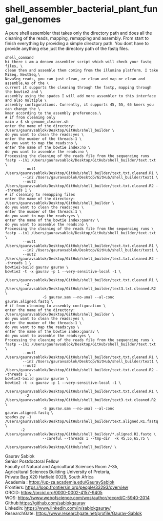 # shell_assembler_bacterial_plant_fungal_genomes
A pure shell assembler that takes only the directory path and does all the cleaning of the reads, mapping, remapping and assembly. From start to finish everything by providing a simple directory path. You dont have to provide anything else just the directory path of the fastq files.

```
shell_command
hi there i am a denovo assembler script which will check your fastq files, \
clean then and assemble them coming from the illumina platform. I take MiSeq, NextSeq,\
NovaSeq reads, you can just clean, or clean and map or clean and assemble.As of the \
current it supports the cleaning through the fastp, mapping through the bowtie2 and \
assembly using the spades I will add more assembler to this interface and also multiple \
assembly configurations. Currently, it supports 45, 55, 65 kmers you can change the \
kmer according to the assembly preferences.\
# if from cleaning only 
main ✗ $ sh genome_cleaner.sh
enter the name of the directory: /Users/gauravsablok/Desktop/GitHub/shell_builder \
do you want to clean the reads:yes \
enter the number of the threads:1 \
do you want to map the reads:no \
enter the name of the bowtie index:no \
do you want to assemble the reads:no \
Processing the cleaning of the reads file from the sequencing runs
fastp --in1 /Users/gauravsablok/Desktop/GitHub/shell_builder/text.txt \
        --out1 /Users/gauravsablok/Desktop/GitHub/shell_builder/text.txt.cleaned.R1 \
        --in2 /Users/gauravsablok/Desktop/GitHub/shell_builder/text1 \
        --out2 /Users/gauravsablok/Desktop/GitHub/shell_builder/text.txt.cleaned.R2 --threads 1 \
# if cleaning to remapping files 
enter the name of the directory: /Users/gauravsablok/Desktop/GitHub/shell_builder \
do you want to clean the reads:yes \
enter the number of the threads:1 \
do you want to map the reads:yes \
enter the name of the bowtie index:gaurav \
do you want to assemble the reads:no \
Processing the cleaning of the reads file from the sequencing runs \
fastp --in1 /Users/gauravsablok/Desktop/GitHub/shell_builder/text.txt \
        --out1 /Users/gauravsablok/Desktop/GitHub/shell_builder/text.txt.cleaned.R1 \
        --in2 /Users/gauravsablok/Desktop/GitHub/shell_builder/text1 \
        --out2 /Users/gauravsablok/Desktop/GitHub/shell_builder/text.txt.cleaned.R2 --threads 1 \
bowtie2-build gaurav gaurav \
bowtie2 -t -x gaurav -p 1 --very-sensitive-local -1 \
       /Users/gauravsablok/Desktop/GitHub/shell_builder/text.txt.cleaned.R1 \
         -2 /Users/gauravsablok/Desktop/GitHub/shell_builder/text3.txt.cleaned.R2 \
                 -S gaurav.sam --no-unal --al-conc gaurav.aligned.fastq \                          
# if from cleaning to assembly configuration \
enter the name of the directory: /Users/gauravsablok/Desktop/GitHub/shell_builder \
do you want to clean the reads:yes \
enter the number of the threads:1 \
do you want to map the reads:yes \
enter the name of the bowtie index:gaurav \
do you want to assemble the reads:yes \
Processing the cleaning of the reads file from the sequencing runs \
fastp --in1 /Users/gauravsablok/Desktop/GitHub/shell_builder/text.txt \
        --out1 /Users/gauravsablok/Desktop/GitHub/shell_builder/text.txt.cleaned.R1 \
        --in2 /Users/gauravsablok/Desktop/GitHub/shell_builder/text1 \
        --out2 /Users/gauravsablok/Desktop/GitHub/shell_builder/text.txt.cleaned.R2 --threads 1 \
bowtie2-build gaurav gaurav \
bowtie2 -t -x gaurav -p 1 --very-sensitive-local -1 \
       /Users/gauravsablok/Desktop/GitHub/shell_builder/text.txt.cleaned.R1 \
         -2 /Users/gauravsablok/Desktop/GitHub/shell_builder/text3.txt.cleaned.R2 \
                 -S gaurav.sam --no-unal --al-conc gaurav.aligned.fastq \
spades.py -1 /Users/gauravsablok/Desktop/GitHub/shell_builder/text.aligned.R1.fastq \
       -2 /Users/gauravsablok/Desktop/GitHub/shell_builder/*.aligned.R2.fastq \
                 --careful --threads 1 --tmp-dir  -k 45,55,65,75 \
                                 -o /Users/gauravsablok/Desktop/GitHub/shell_builder/ \
```
Gaurav Sablok \
Senior Postdoctoral Fellow \
Faculty of Natural and Agricultural Sciences Room 7-35, \
Agricultural Sciences Building University of Pretoria, \
Private Bag X20 Hatfield 0028, South Africa \
Academia : https://up-za.academia.edu/GauravSablok \
Frontiers: https://loop.frontiersin.org/people/33293/overview \
ORCID: https://orcid.org/0000-0002-4157-9405 \
WOS: https://www.webofscience.com/wos/author/record/C-5940-2014 \
Github:https://github.com/sablokgaurav \
Linkedin: https://www.linkedin.com/in/sablokgaurav/ \
ResearchGate: https://www.researchgate.net/profile/Gaurav-Sablok
